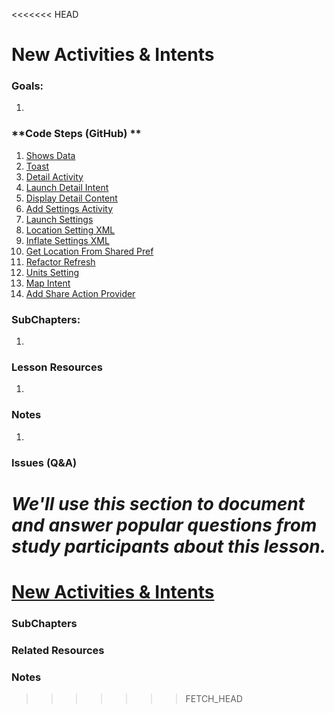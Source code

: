 <<<<<<< HEAD
# New Activities & Intents

### **Goals**:
1.


### **Code Steps (GitHub) **
1. [Shows Data](https://github.com/udacity/Sunshine/tree/3.00-shows-data)
2. [Toast](https://github.com/udacity/Sunshine/tree/3.01-toast)
3. [Detail Activity](https://github.com/udacity/Sunshine/tree/3.02-detail-activity)
4. [Launch Detail Intent](https://github.com/udacity/Sunshine/tree/3.03-launch-detail-intent)
5. [Display Detail Content](https://github.com/udacity/Sunshine/tree/3.04-display-detail-content)
6. [Add Settings Activity](https://github.com/udacity/Sunshine/tree/3.05-add-settings-activity)
7. [Launch Settings](https://github.com/udacity/Sunshine/tree/3.06-launch-settings)
8. [Location Setting XML](https://github.com/udacity/Sunshine/tree/3.07-location-setting-xml)
9. [Inflate Settings XML](https://github.com/udacity/Sunshine/tree/3.08-inflate-settings-xml)
10. [Get Location From Shared Pref](https://github.com/udacity/Sunshine/tree/3.09-get-location-from-shared-pref)
11. [Refactor Refresh](https://github.com/udacity/Sunshine/tree/3.10-refactor-refresh)
12. [Units Setting](https://github.com/udacity/Sunshine/tree/3.11-units-setting)
13. [Map Intent](https://github.com/udacity/Sunshine/tree/3.12-map-intent)
14. [Add Share Action Provider](https://github.com/udacity/Sunshine/tree/3.13-add-share-action-provider)


### **SubChapters**:
1.


### **Lesson Resources**
1.


### **Notes**
1.


### **Issues (Q&A)**

*We'll use this section to document and answer popular questions from study participants about this lesson.*
=======
# [New Activities & Intents](https://www.udacity.com/course/viewer#!/c-ud853/l-1474559101)

### **SubChapters**


### **Related Resources**


### **Notes**

>>>>>>> FETCH_HEAD
